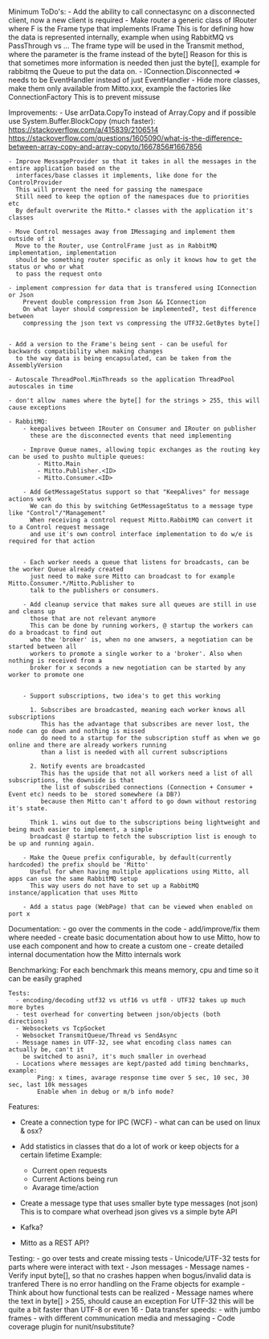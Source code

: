 Minimum ToDo's:
	- Add the ability to call connectasync on a disconnected client, now a new client is required
	- Make router a generic class of IRouter<F> where F is the Frame type that implements IFrame
	  This is for defining how the data is represented internally, example when using RabbitMQ vs PassThrough vs ...
	  The frame type will be used in the Transmit method, where the parameter is the frame instead of the byte[]
	  Reason for this is that sometimes more information is needed then just the byte[], example for rabbitmq the 
	  Queue to put the data on.
	- IConnection.Disconnected => needs to be EventHandler<IClientConnection> instead of just EventHandler
	- Hide more classes, make them only available from Mitto.xxx, example the factories like ConnectionFactory
	  This is to prevent missuse

Improvements:
	- Use arrData.CopyTo instead of Array.Copy and if possible use System.Buffer.BlockCopy (much faster):
		https://stackoverflow.com/a/415839/2106514
		https://stackoverflow.com/questions/1605090/what-is-the-difference-between-array-copy-and-array-copyto/1667856#1667856

	- Improve MessageProvider so that it takes in all the messages in the entire application based on the 
	  interfaces/base classes it implements, like done for the ControlProvider
	  This will prevent the need for passing the namespace
	  Still need to keep the option of the namespaces due to priorities etc
	  By default overwrite the Mitto.* classes with the application it's classes

	- Move Control messages away from IMessaging and implement them outside of it
	  Move to the Router, use ControlFrame just as in RabbitMQ implementation, implementation 
	  should be something router specific as only it knows how to get the status or who or what
	  to pass the request onto

    - implement compression for data that is transfered using IConnection or Json
	    Prevent double compression from Json && IConnection
		On what layer should compression be implemented?, test difference between 
		compressing the json text vs compressing the UTF32.GetBytes byte[]


	- Add a version to the Frame's being sent - can be useful for backwards compatibility when making changes 
	  to the way data is being encapsulated, can be taken from the AssemblyVersion

	- Autoscale ThreadPool.MinThreads so the application ThreadPool autoscales in time

	- don't allow  names where the byte[] for the strings > 255, this will cause exceptions

	- RabbitMQ: 
		- keepalives between IRouter on Consumer and IRouter on publisher
		  these are the disconnected events that need implementing

	    - Improve Queue names, allowing topic exchanges as the routing key can be used to pushto multiple queues:
		    - Mitto.Main
			- Mitto.Publisher.<ID>
			- Mitto.Consumer.<ID>
		
		- Add GetMessageStatus support so that "KeepAlives" for message actions work
		  We can do this by switching GetMessageStatus to a message type like "Control"/"Management"
		  When receiving a control request Mitto.RabbitMQ can convert it to a Control request message
		  and use it's own control interface implementation to do w/e is required for that action
		  

		- Each worker needs a queue that listens for broadcasts, can be the worker Queue already created
		  just need to make sure Mitto can broadcast to for example Mitto.Consumer.*/Mitto.Publisher to 
		  talk to the publishers or consumers.
		
		- Add cleanup service that makes sure all queues are still in use and cleans up 
		  those that are not relevant anymore
		  This can be done by running workers, @ startup the workers can do a broadcast to find out 
		  who the 'broker' is, when no one anwsers, a negotiation can be started between all 
		  workers to promote a single worker to a 'broker'. Also when nothing is received from a 
		  broker for x seconds a new negotiation can be started by any worker to promote one
		  

		- Support subscriptions, two idea's to get this working
		  
		  1. Subscribes are broadcasted, meaning each worker knows all subscriptions
		     This has the advantage that subscribes are never lost, the node can go down and nothing is missed
			 do need to a startup for the subscription stuff as when we go online and there are already workers running
			 than a list is needed with all current subscriptions

		  2. Notify events are broadcasted
		     This has the upside that not all workers need a list of all subscriptions, the downside is that
			 the list of subscribed connections (Connection + Consumer + Event etc) needs to be  stored somewhere (a DB?)
			 because then Mitto can't afford to go down without restoring it's state.

		  Think 1. wins out due to the subscriptions being lightweight and being much easier to implement, a simple
		  broadcast @ startup to fetch the subscription list is enough to be up and running again. 

		- Make the Queue prefix configurable, by default(currently hardcoded) the prefix should be 'Mitto'
		  Useful for when having multiple applications using Mitto, all apps can use the same RabbitMQ setup
		  This way users do not have to set up a RabbitMQ instance/application that uses Mitto

		- Add a status page (WebPage) that can be viewed when enabled on port x 

Documentation:
	- go over the comments in the code - add/improve/fix them where needed
	- create basic documentation about how to use Mitto, how to use each component and how to create a custom one
	- create detailed internal documentation how the Mitto internals work

Benchmarking:
    For each benchmark this means memory, cpu and time so it can be easily graphed
	
	Tests:
      - encoding/decoding utf32 vs utf16 vs utf8 - UTF32 takes up much more bytes
	  - test overhead for converting between json/objects (both directions)
	  - Websockets vs TcpSocket
	  - Websocket TransmitQueue/Thread vs SendAsync
	  - Message names in UTF-32, see what encoding class names can actually be, can't it
	    be switched to asni?, it's much smaller in overhead
	  - Locations where messages are kept/pasted add timing benchmarks, example:
	        Ping: x times, avarage response time over 5 sec, 10 sec, 30 sec, last 10k messages
			Enable when in debug or m/b info mode?

Features:
  - Create a connection type for IPC (WCF) - what can can be used on linux & osx?
  
  - Add statistics in classes that do a lot of work or keep objects for a certain lifetime
    Example:
	  - Current open requests
	  - Current Actions being run
	  - Avarage time/action<T>

  - Create a message type that uses smaller byte type messages (not json)
    This is to compare what overhead json gives vs a simple byte API

  - Kafka?

  - Mitto as a REST API?

Testing:
	- go over tests and create missing tests
	- Unicode/UTF-32 tests for parts where were interact with text
	- Json messages
		- Message names
		- Verify input byte[], so that no crashes happen when bogus/invalid data is tranfered
		  There is no error handling on the Frame objects for example
		- Think about how functional tests can be realized
    - Message names where the text in byte[] > 255, should cause an exception
      For UTF-32 this will be quite a bit faster than UTF-8 or even 16
	- Data transfer speeds:
		- with jumbo frames
		- with different communication media and messaging
	- Code coverage plugin for nunit/nsubstitute?